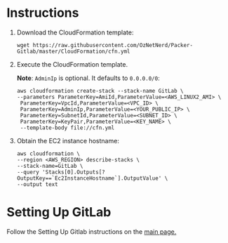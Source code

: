 # Instructions

1. Download the CloudFormation template:

	```
	wget https://raw.githubusercontent.com/OzNetNerd/Packer-Gitlab/master/CloudFormation/cfn.yml
	```

2. Execute the CloudFormation template.

	**Note**: `AdminIp` is optional. It defaults to `0.0.0.0/0`:

	```
	aws cloudformation create-stack --stack-name GitLab \
	--parameters ParameterKey=AmiId,ParameterValue=<AWS_LINUX2_AMI> \
	 ParameterKey=VpcId,ParameterValue=<VPC_ID> \
	 ParameterKey=AdminIp,ParameterValue=<YOUR_PUBLIC_IP> \
	 ParameterKey=SubnetId,ParameterValue=<SUBNET_ID> \
	 ParameterKey=KeyPair,ParameterValue=<KEY_NAME> \
	 --template-body file://cfn.yml
	```

3. Obtain the EC2 instance hostname:

	```
	aws cloudformation \
	--region <AWS_REGION> describe-stacks \
	--stack-name=GitLab \
	--query 'Stacks[0].Outputs[?OutputKey==`Ec2InstanceHostname`].OutputValue' \
	--output text
	```

# Setting Up GitLab

Follow the Setting Up Gitlab instructions on the [main page.](https://github.com/OzNetNerd/Packer-Gitlab)